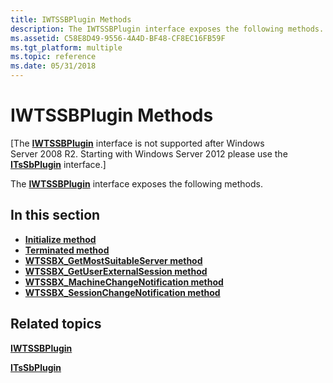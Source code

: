 ```yaml
---
title: IWTSSBPlugin Methods
description: The IWTSSBPlugin interface exposes the following methods.
ms.assetid: C58E8D49-9556-4A4D-BF48-CF8EC16FB59F
ms.tgt_platform: multiple
ms.topic: reference
ms.date: 05/31/2018
---
```


# IWTSSBPlugin Methods

\[The [**IWTSSBPlugin**](/windows/desktop/api/Tssbx/nn-tssbx-iwtssbplugin) interface is not supported after Windows Server 2008 R2. Starting with Windows Server 2012 please use the [**ITsSbPlugin**](/windows/desktop/api/sbtsv/nn-sbtsv-itssbplugin) interface.\]

The [**IWTSSBPlugin**](/windows/desktop/api/Tssbx/nn-tssbx-iwtssbplugin) interface exposes the following methods.

## In this section

-   [**Initialize method**](/windows/desktop/api/Tssbx/nf-tssbx-iwtssbplugin-initialize)
-   [**Terminated method**](/windows/desktop/api/Tssbx/nf-tssbx-iwtssbplugin-terminated)
-   [**WTSSBX\_GetMostSuitableServer method**](/windows/desktop/api/Tssbx/nf-tssbx-iwtssbplugin-wtssbx_getmostsuitableserver)
-   [**WTSSBX\_GetUserExternalSession method**](/windows/desktop/api/Tssbx/nf-tssbx-iwtssbplugin-wtssbx_getuserexternalsession)
-   [**WTSSBX\_MachineChangeNotification method**](/windows/desktop/api/Tssbx/nf-tssbx-iwtssbplugin-wtssbx_machinechangenotification)
-   [**WTSSBX\_SessionChangeNotification method**](/windows/desktop/api/Tssbx/nf-tssbx-iwtssbplugin-wtssbx_sessionchangenotification)

## Related topics

<dl> <dt>

[**IWTSSBPlugin**](/windows/desktop/api/Tssbx/nn-tssbx-iwtssbplugin)
</dt> <dt>

[**ITsSbPlugin**](/windows/desktop/api/sbtsv/nn-sbtsv-itssbplugin)
</dt> </dl>

 

 




